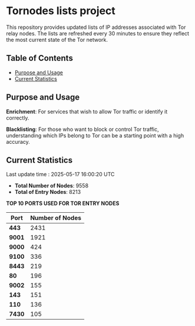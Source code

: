 # Tornodes lists project

This repository provides updated lists of IP addresses associated with Tor relay nodes. The lists are refreshed every 30 minutes to ensure they reflect the most current state of the Tor network.

## Table of Contents

- [Purpose and Usage](#purpose-and-usage)
- [Current Statistics](#current-statistics)


## Purpose and Usage

**Enrichment**: For services that wish to allow Tor traffic or identify it correctly.

**Blacklisting**: For those who want to block or control Tor traffic, understanding which IPs belong to Tor can be a starting point with a high accuracy.

## Current Statistics

Last update time : 2025-05-17 16:00:20 UTC

- **Total Number of Nodes**: 9558
- **Total of Entry Nodes**: 8213

**TOP 10 PORTS USED FOR TOR ENTRY NODES**

| **Port** | **Number of Nodes** |
|------|-----------------|
| **443**   | 2431  |
| **9001**   | 1921  |
| **9000**   | 424  |
| **9100**   | 336  |
| **8443**   | 219  |
| **80**   | 196  |
| **9002**   | 155  |
| **143**   | 151  |
| **110**   | 136  |
| **7430**   | 105  |

